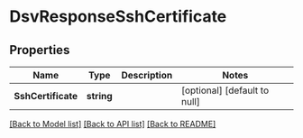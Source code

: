# DsvResponseSshCertificate

## Properties
Name | Type | Description | Notes
------------ | ------------- | ------------- | -------------
**SshCertificate** | **string** |  | [optional] [default to null]

[[Back to Model list]](../README.md#documentation-for-models) [[Back to API list]](../README.md#documentation-for-api-endpoints) [[Back to README]](../README.md)


